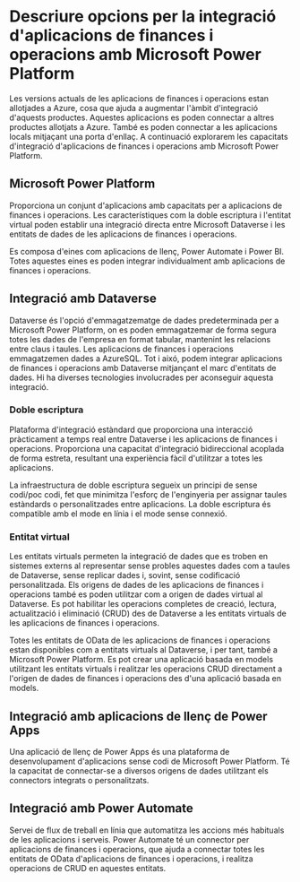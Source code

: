# Descriure opcions per la integració d'aplicacions de finances i operacions amb Microsoft Power Platform
Les versions actuals de les aplicacions de finances i operacions estan allotjades a Azure, cosa que ajuda a augmentar l'àmbit d'integració
d'aquests productes. Aquestes aplicacions es poden connectar a altres productes allotjats a Azure. També es poden connectar a les 
aplicacions locals mitjaçant una porta d'enllaç. A continuació explorarem les capacitats d'integració d'aplicacions de finances i operacions 
amb Microsoft Power Platform.

## Microsoft Power Platform
Proporciona un conjunt d'aplicacions amb capacitats per a aplicacions de finances i operacions. Les característiques com la doble
escriptura i l'entitat virtual poden establir una integració directa entre Microsoft Dataverse i les entitats de dades de les aplicacions
de finances i operacions.

Es composa d'eines com aplicacions de llenç, Power Automate i Power BI. Totes aquestes eines es poden integrar individualment amb
aplicacions de finances i operacions.

## Integració amb Dataverse
Dataverse és l'opció d'emmagatzematge de dades predeterminada per a Microsoft Power Platform, on es poden emmagatzemar de forma segura
totes les dades de l'empresa en format tabular, mantenint les relacions entre claus i taules. Les aplicacions de finances i operacions
emmagatzemen dades a AzureSQL. Tot i aixó, podem integrar aplicacions de finances i operacions amb Dataverse mitjançant el marc d'entitats 
de dades. Hi ha diverses tecnologies involucrades per aconseguir aquesta integració.

### Doble escriptura
Plataforma d'integració estàndard que proporciona una interacció pràcticament a temps real entre Dataverse i les aplicacions de finances
i operacions. Proporciona una capacitat d'integració bidireccional acoplada de forma estreta, resultant una experiència fàcil d'utilitzar
a totes les aplicacions.

La infraestructura de doble escriptura segueix un principi de sense codi/poc codi, fet que minimitza l'esforç de l'enginyeria per assignar 
taules estàndards o personalitzades entre aplicacions. La doble escriptura és compatible amb el mode en línia i el mode sense connexió.

### Entitat virtual
Les entitats virtuals permeten la integració de dades que es troben en sistemes externs al representar sense probles aquestes dades com a
taules de Dataverse, sense replicar dades i, sovint, sense codificació personalitzada. Els origens de dades de les aplicacions de finances
i operacions també es poden utilitzar com a origen de dades virtual al Dataverse. Es pot habilitar les operacions completes de creació,
lectura, actualització i eliminació (CRUD) des de Dataverse a les entitats virtuals de les aplicacions de finances i operacions.

Totes les entitats de OData de les aplicacions de finances i operacions estan disponibles com a entitats virtuals al Dataverse, i per tant,
també a Microsoft Power Platform. Es pot crear una aplicació basada en models utilitzant les entitats virtuals i realitzar les operacions
CRUD directament a l'origen de dades de finances i operacions des d'una aplicació basada en models.

## Integració amb aplicacions de llenç de Power Apps
Una aplicació de llenç de Power Apps és una plataforma de desenvolupament d'aplicacions sense codi de Microsoft Power Platform. Té la
capacitat de connectar-se a diversos origens de dades utilitzant els connectors integrats o personalitzats.

## Integració amb Power Automate
Servei de flux de treball en línia que automatitza les accions més habituals de les aplicacions i serveis. Power Automate té un connector
per aplicacions de finances i operacions, que ajuda a connectar totes les entitats de OData d'aplicacions de finances i operacions, i
realitza operacions de CRUD en aquestes entitats.
